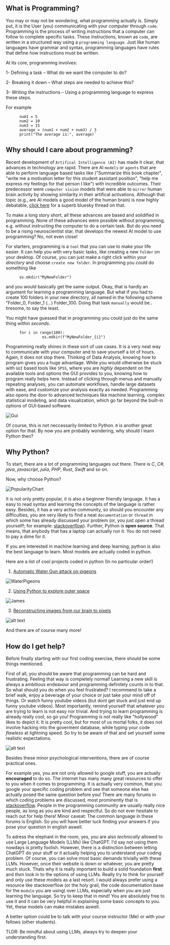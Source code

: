 ## What is Programming?

You may or may not be wondering, what programming actually is.
Simply put, it is the User (you) communicating with your computer through `code`.
Programming is the process of writing instructions that a computer can follow to complete specific tasks. These instructions, known as `code`, are written in a structured way using a `programming language`. Just like human languages have grammar and syntax, programming languages have rules that define how instructions must be written.

At its core, programming involves:

1- Defining a task – What do we want the computer to do?

2- Breaking it down – What steps are needed to achieve this?

3- Writing the instructions – Using a programming language to express these steps.

For example

          num1 = 5  
          num2 = 10  
          num3 = 15  
          average = (num1 + num2 + num3) / 3  
          print("The average is:", average)`


## Why should I care about programming?

Recent development of `Artifical Intelligence (AI)` has made it clear, that advances in technology are rapid. There are AI `models` or `agents` that are able to perform language based tasks like ("Summarize this book chapter", "write me a motivation letter for this student assistant position", "help me express my feelings for that person I like") with incredible outcomes. Their predecessor were `computer vision` models that were able to `mirror` human brain activity by showing similarity in their artifical activations. Although that topic (e.g., are AI models a good model of the human brain) is now highly debatable, [click here](https://bsky.app/profile/martinhebart.bsky.social/post/3ld2rxfcb5s2y) for a superb bluesky thread on that. 

To make a long story short, all these advances are based and solidified in programming. None of these advances were possible without programming, e.g. without instructing the computer to do a certain task. But do you need to be a rising neuroscientist star, that develops the newest AI model to use programming? No, not even close!

For starters, programming is a `tool` that you can use to make your life easier. It can help you with very basic tasks, like creating a new `folder` on your desktop. Of course, you can just make a right click within your *directory* and choose `create new folder`. In programming you could do something like 

          os.mkdir("MyNewFolder")

and you would basically get the same output. Okay, that is hardly an argument for learning a programming language. But what if you had to create 100 folders in your new directory, all named in the following scheme "Folder_0, Folder_1 (...) Folder_100. Doing that task `manually` would be.. tiresome, to say the least.

You might have guessed that in programming you could just do the same thing within *seconds*.

          for i in range(100):
                    os.mdkir(f"MyNewFolder_{i}")

Programming really shines in these sort of use cases. It is a very neat way to communicate with your computer and to save yourself a lot of hours. Again, it does not stop there. Thinking of Data Analysis, knowing how to program gives you a huge advantage. While you would otherwise be stuck with `GUI` based tools like `SPSS`, where you are *highly* dependent on the available tools and options the GUI provides to you, knowing how to program really helps here.
Instead of clicking through menus and manually repeating analyses, you can automate workflows, handle large datasets with ease, and customize your analysis exactly as needed. Programming also opens the door to advanced techniques like machine learning, complex statistical modeling, and data visualization, which go far beyond the built-in options of GUI-based software. 


![Gui](static/Gui.png)

Of course, this is not neccessarily limited to Python. `R` is another great option for that. By now you are probably wondering, why should I learn Python then?

## Why Python?

To start, there are a lot of programming languages out there. There is *C*, *C#*, *java*, *javascript*, *julia*, *PHP*, *Rust*, *Swift* and so on.

Now, why choose Python?

![PopularityChart](static/popular-programming-languages.jpg)

It is not only pretty popular, it is also a beginner friendly language. It has a easy to read syntax and learning the concepts of the language is rather easy. 
Besides, it has a very active community, so should you encounter any difficulties, you are very likely to find a neat `documentation` or `thread` in which some has already discussed your problem (or, you just open a thread yourself!; for example: [stackoverflow](https://stackoverflow.com/questions/tagged/python)). Further, Python is **open source**. That means, that anybody that has a laptop can actually run it. You do not need to pay a dime for it. 

If you are interested in machine learning and deep learning, python is also the best language to learn. Most models are actually coded in python. 

Here are a list of cool projects coded in python (In no particular order!)

1. [Automatic Water Gun attack on pigeons](https://maxnagy.com/posts/pigeons/)

![WaterPigeons](static/waterandpigeons.png)

2. [Using Python to explore outer space](https://github.com/readme/featured/webb-telescope-astropy)

![James](static/PythonJamesWebb.jpg)

3. [Reconstructing images from our brain to pixels](https://journals.plos.org/ploscompbiol/article/file?id=10.1371%2Fjournal.pcbi.1006633&type=printable)

![alt text](image.png)

And there are of course many more!

## How do I get help?

Before finally starting with our first coding exercise, there should be some things mentioned.

First of all, you should be aware that programming can be hard and frustrating. Feeling that way is completely normal! Learning a new skill is always a ambitious endeavour and programming definitely counts in to that. So what should you do when you feel frustrated? I recommend to take a brief walk, enjoy a beverage of your choice or just take your mind off of things. Or watch funny youtube videos (but dont get stuck and just end up funny youtube videos). Most importantly, remind yourself that whatever you are trying to learn is not easy nor trivial. And trying to learn programming is already really cool, so go you!  Programming is not really like "hollywood" likes to depict it. It is pretty cool, but for most of us mortal folks, it does not involve hacking into the goverment database, while typing your code *flawless* at lightning speed. So try to be aware of that and set yourself some realistic expectations.

![alt text](1707282050354.jpg)


Besides these minor psychological interventions, there are of course practical ones.

For example yes, you are not only allowed to google stuff, you are actually **encouraged** to do so. The internet has many many great resources to offer to you when it comes to programming. It is actually very common, that you google your specific coding problem and see that someone else has actually posed the same question before you! There are many forums in which coding problems are discussed, most prominently that is [stackoverflow](https://stackoverflow.com/questions/tagged/python). People in the programming community are usually really nice people, as long as you are kind and respectful. So do not ever hesitate to reach out for help there! Minor caveat: The common language in these forums is English. So you will have better luck finding your answers if you pose your question in english aswell.

To adress the elephant in the room, yes, you are also *technically* allowed to use Large Language Models (LLMs) like ChatGPT. I'd say not using them nowdays is pretty foolish. However, there is a distinction between letting ChatGPT do your stuff or it actually helping you to understand your coding problem. Of course, you can solve most basic demands trivially with these LLMs. However, once their website is down or whatever, you are pretty much stuck. Thats why it is really important to build a solid foundation **first** and *then* look in to the options of using LLMs. Really try to think for yourself and only use these models as a last resort. I would always prefer using a resource like stackoverflow (or the holy grail, the code documentation base for the `module` you are using) over LLMs, especially when you are just learning the language. So try to keep that in mind! You are absolutely free to use it and it can be very helpful in explaining some basic concepts to you. Yet, these models can make mistakes aswell.

A better option could be to talk with your course instructor (Me) or with your fellows (other students). 

TLDR: Be mindful about using LLMs, always try to deepen your understanding first. 
